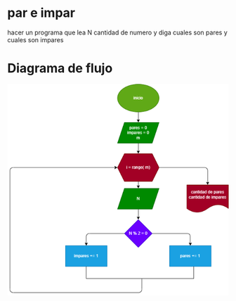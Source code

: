 # par e impar

hacer un programa que lea N cantidad de numero y diga cuales son pares y cuales son impares

# Diagrama de flujo 

![Diagrama de flujo](ejercicio1_diagrama.png "Diagrama de flujo")